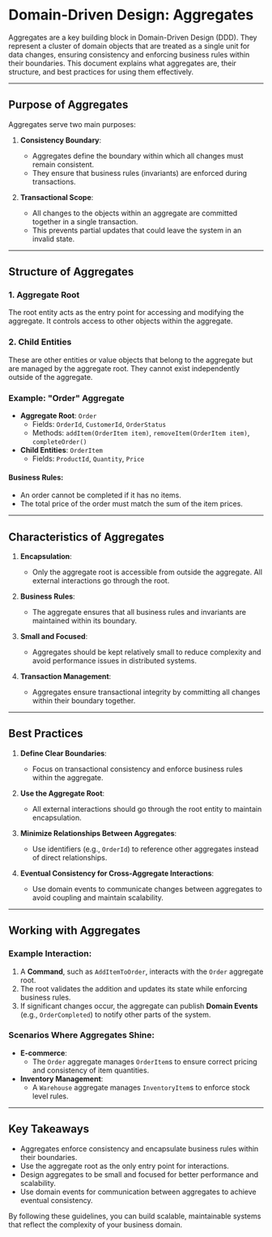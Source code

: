 # Domain-Driven Design: Aggregates

Aggregates are a key building block in Domain-Driven Design (DDD). They represent a cluster of domain objects that are treated as a single unit for data changes, ensuring consistency and enforcing business rules within their boundaries. This document explains what aggregates are, their structure, and best practices for using them effectively.

---

## Purpose of Aggregates

Aggregates serve two main purposes:

1. **Consistency Boundary**:
    - Aggregates define the boundary within which all changes must remain consistent.
    - They ensure that business rules (invariants) are enforced during transactions.

2. **Transactional Scope**:
    - All changes to the objects within an aggregate are committed together in a single transaction.
    - This prevents partial updates that could leave the system in an invalid state.

---

## Structure of Aggregates

### 1. **Aggregate Root**
The root entity acts as the entry point for accessing and modifying the aggregate. It controls access to other objects within the aggregate.

### 2. **Child Entities**
These are other entities or value objects that belong to the aggregate but are managed by the aggregate root. They cannot exist independently outside of the aggregate.

### Example: "Order" Aggregate
- **Aggregate Root**: `Order`
    - Fields: `OrderId`, `CustomerId`, `OrderStatus`
    - Methods: `addItem(OrderItem item)`, `removeItem(OrderItem item)`, `completeOrder()`
- **Child Entities**: `OrderItem`
    - Fields: `ProductId`, `Quantity`, `Price`

#### Business Rules:
- An order cannot be completed if it has no items.
- The total price of the order must match the sum of the item prices.

---

## Characteristics of Aggregates

1. **Encapsulation**:
    - Only the aggregate root is accessible from outside the aggregate. All external interactions go through the root.

2. **Business Rules**:
    - The aggregate ensures that all business rules and invariants are maintained within its boundary.

3. **Small and Focused**:
    - Aggregates should be kept relatively small to reduce complexity and avoid performance issues in distributed systems.

4. **Transaction Management**:
    - Aggregates ensure transactional integrity by committing all changes within their boundary together.

---

## Best Practices

1. **Define Clear Boundaries**:
    - Focus on transactional consistency and enforce business rules within the aggregate.

2. **Use the Aggregate Root**:
    - All external interactions should go through the root entity to maintain encapsulation.

3. **Minimize Relationships Between Aggregates**:
    - Use identifiers (e.g., `OrderId`) to reference other aggregates instead of direct relationships.

4. **Eventual Consistency for Cross-Aggregate Interactions**:
    - Use domain events to communicate changes between aggregates to avoid coupling and maintain scalability.

---

## Working with Aggregates

### Example Interaction:
1. A **Command**, such as `AddItemToOrder`, interacts with the `Order` aggregate root.
2. The root validates the addition and updates its state while enforcing business rules.
3. If significant changes occur, the aggregate can publish **Domain Events** (e.g., `OrderCompleted`) to notify other parts of the system.

### Scenarios Where Aggregates Shine:
- **E-commerce**:
    - The `Order` aggregate manages `OrderItem`s to ensure correct pricing and consistency of item quantities.
- **Inventory Management**:
    - A `Warehouse` aggregate manages `InventoryItem`s to enforce stock level rules.

---

## Key Takeaways

- Aggregates enforce consistency and encapsulate business rules within their boundaries.
- Use the aggregate root as the only entry point for interactions.
- Design aggregates to be small and focused for better performance and scalability.
- Use domain events for communication between aggregates to achieve eventual consistency.

By following these guidelines, you can build scalable, maintainable systems that reflect the complexity of your business domain.

